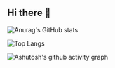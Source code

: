 ## Hi there 👋

<!--
**dagongdeyatou/dagongdeyatou** is a ✨ _special_ ✨ repository because its `README.md` (this file) appears on your GitHub profile.

Here are some ideas to get you started:

- 🔭 I’m currently working on ...
- 🌱 I’m currently learning ...
- 👯 I’m looking to collaborate on ...
- 🤔 I’m looking for help with ...
- 💬 Ask me about ...
- 📫 How to reach me: ...
- 😄 Pronouns: ...
- ⚡ Fun fact: ...
-->
![Anurag's GitHub stats](https://github-readme-stats.vercel.app/api?username=dagongdeyatou)

![Top Langs](https://github-readme-stats.vercel.app/api/top-langs/?username=dagongdeyatou)

![Ashutosh's github activity graph](https://github-readme-activity-graph.vercel.app/graph?username=dagongdeyatou)
